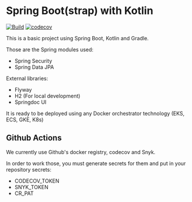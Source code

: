 # Spring Boot(strap) with Kotlin

[![Build](https://github.com/fialhorenato/SpringBootstrap/actions/workflows/build.yml/badge.svg)](https://github.com/fialhorenato/SpringBootstrap/actions/workflows/build.yml)
[![codecov](https://codecov.io/gh/fialhorenato/SpringBootstrap/branch/main/graph/badge.svg?token=8ATZXFJK2Q)](https://codecov.io/gh/fialhorenato/SpringBootstrap)

This is a basic project using Spring Boot, Kotlin and Gradle.

Those are the Spring modules used:

- Spring Security
- Spring Data JPA

External libraries:

- Flyway
- H2 (For local development)
- Springdoc UI

It is ready to be deployed using any Docker orchestrator technology (EKS, ECS, GKE, K8s)

## Github Actions

We currently use Github's docker registry, codecov and Snyk.

In order to work those, you must generate secrets for them and put in your repository secrets:

- CODECOV_TOKEN
- SNYK_TOKEN
- CR_PAT
